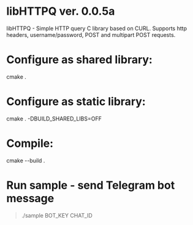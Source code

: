 # libHTTPQ ver. 0.0.5a
libHTTPQ - Simple HTTP query C library based on CURL. Supports http headers, username/password, POST and multipart POST requests.

# Configure as shared library:
cmake .

# Configure as static library:
cmake . -DBUILD_SHARED_LIBS=OFF

# Compile:
cmake --build .

# Run sample - send Telegram bot message
> ./sample BOT_KEY CHAT_ID

